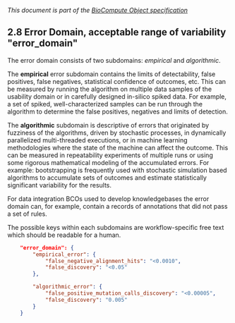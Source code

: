 _This document is part of the [BioCompute Object specification](bco-specification.md)_


## 2.8 Error Domain, acceptable range of variability "error_domain"

The error domain consists of two subdomains: _empirical_ and _algorithmic_.

The **empirical** error subdomain contains the limits of detectability, false positives, false negatives, statistical confidence of outcomes, etc. This can be measured by running the algorithm on multiple data samples of the usability domain or in carefully designed in-silico spiked data. For example, a set of spiked, well-characterized samples can be run through the algorithm to determine the false positives, negatives and limits of detection.

The **algorithmic** subdomain is descriptive of errors that originated by fuzziness of the algorithms, driven by stochastic processes, in dynamically parallelized multi-threaded executions, or in machine learning methodologies where the state of the machine can affect the outcome.  This can be measured in repeatability experiments of multiple runs or using some rigorous mathematical modeling of the accumulated errors. For example: bootstrapping is frequently used with stochastic simulation based algorithms to accumulate sets of outcomes and estimate statistically significant variability for the results.

For data integration BCOs used to develop knowledgebases the error domain can, for example, contain a records of annotations that did not pass a set of rules.

The possible keys within each subdomains are workflow-specific free text which should be readable for a human.

```json
    "error_domain": {
        "empirical_error": {
            "false_negative_alignment_hits": "<0.0010", 
            "false_discovery": "<0.05"
        }, 

        "algorithmic_error": { 
            "false_positive_mutation_calls_discovery": "<0.00005", 
            "false_discovery": "0.005"
        }
    }
```
